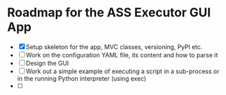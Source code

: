 # Roadmap for the ASS Executor GUI App

* [x] Setup skeleton for the app, MVC classes, versioning, PyPI etc.
* [ ] Work on the configuration YAML file, its content and how to parse it
* [ ] Design the GUI
* [ ] Work out a simple example of executing a script in a sub-process or in the running Python interpreter (using exec)
* [ ] 

